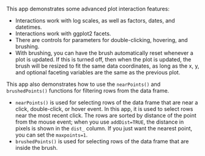 This app demonstrates some advanced plot interaction features:

* Interactions work with log scales, as well as factors, dates, and datetimes.
* Interactions work with ggplot2 facets.
* There are controls for parameters for double-clicking, hovering, and brushing.
* With brushing, you can have the brush automatically reset whenever a plot is updated. If this is turned off, then when the plot is updated, the brush will be resized to fit the same data coordinates, as long as the x, y, and optional faceting variables are the same as the previous plot.

This app also demonstrates how to use the `nearPoints()` and `brushedPoints()` functions for filtering rows from the data frame.

* `nearPoints()` is used for selecting rows of the data frame that are near a click, double-click, or hover event. In this app, it is used to select rows near the most recent click. The rows are sorted by distance of the point from the mouse event; when you use `addDist=TRUE`, the distance in pixels is shown in the `dist_` column. If you just want the nearest point, you can set the `maxpoints=1`.
* `brushedPoints()` is used for selecting rows of the data frame that are inside the brush.
